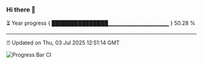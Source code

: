 ### Hi there 👋

⏳ Year progress { ███████████████▁▁▁▁▁▁▁▁▁▁▁▁▁▁▁ } 50.28 %

---

⏰ Updated on Thu, 03 Jul 2025 12:51:14 GMT

![Progress Bar CI](https://github.com/ZhaoGui/ZhaoGui/workflows/Progress%20Bar%20CI/badge.svg)
